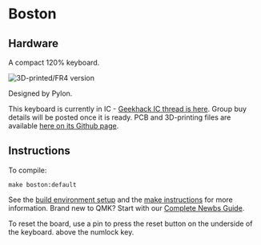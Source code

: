 # Boston

## Hardware
A compact 120% keyboard. 

![3D-printed/FR4 version](https://github.com/bluepylons/Boston/raw/master/graphics/3D-printed-prototype.JPG)

Designed by Pylon. 

This keyboard is currently in IC - [Geekhack IC thread is here](https://geekhack.org/index.php?topic=106501.0). Group buy details will be posted once it is ready. PCB and 3D-printing files are available [here on its Github page](https://github.com/bluepylons/Boston).

## Instructions 
To compile:

    make boston:default

See the [build environment setup](https://docs.qmk.fm/#/getting_started_build_tools) and the [make instructions](https://docs.qmk.fm/#/getting_started_make_guide) for more information. Brand new to QMK? Start with our [Complete Newbs Guide](https://docs.qmk.fm/#/newbs).

To reset the board, use a pin to press the reset button on the underside of the keyboard. above the numlock key. 